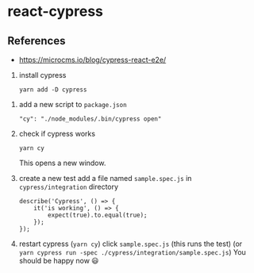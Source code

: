 # react-cypress

## References

- https://microcms.io/blog/cypress-react-e2e/

1. install cypress

   ```
   yarn add -D cypress
   ```

1) add a new script to `package.json`

   ```
   "cy": "./node_modules/.bin/cypress open"
   ```

1) check if cypress works

   ```
   yarn cy
   ```

   This opens a new window.

1) create a new test
   add a file named `sample.spec.js` in `cypress/integration` directory
   ```
   describe('Cypress', () => {
       it('is working', () => {
           expect(true).to.equal(true);
       });
   });
   ```
1) restart cypress (`yarn cy`)
   click `sample.spec.js` (this runs the test)
   (or `yarn cypress run -spec ./cypress/integration/sample.spec.js`)
   You should be happy now 😃
